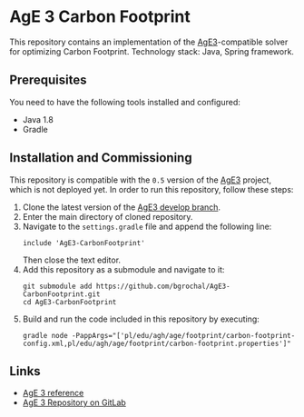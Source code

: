 # AgE 3 Carbon Footprint

This repository contains an implementation of the [AgE3](https://gitlab.com/age-agh/age3)-compatible solver for 
optimizing Carbon Footprint. Technology stack: Java, Spring framework.

## Prerequisites
You need to have the following tools installed and configured:
 - Java 1.8
 - Gradle

## Installation and Commissioning

This repository is compatible with the `0.5` version of the [AgE3](https://gitlab.com/age-agh/age3) project, which is
not deployed yet. In order to run this repository, follow these steps:
 1. Clone the latest version of the [AgE3 develop branch](https://gitlab.com/age-agh/age3/tree/develop).
 2. Enter the main directory of cloned repository.
 3. Navigate to the `settings.gradle` file and append the following line:
    ```
    include 'AgE3-CarbonFootprint'
    ```
     Then close the text editor.
 4. Add this repository as a submodule and navigate to it:
    ```
    git submodule add https://github.com/bgrochal/AgE3-CarbonFootprint.git
    cd AgE3-CarbonFootprint
    ```
 5. Build and run the code included in this repository by executing:
    ```
    gradle node -PappArgs="['pl/edu/agh/age/footprint/carbon-footprint-config.xml,pl/edu/agh/age/footprint/carbon-footprint.properties']"
    ```

## Links

* [AgE 3 reference](https://www.age.agh.edu.pl/)
* [AgE 3 Repository on GitLab](https://gitlab.com/age-agh/age3)
